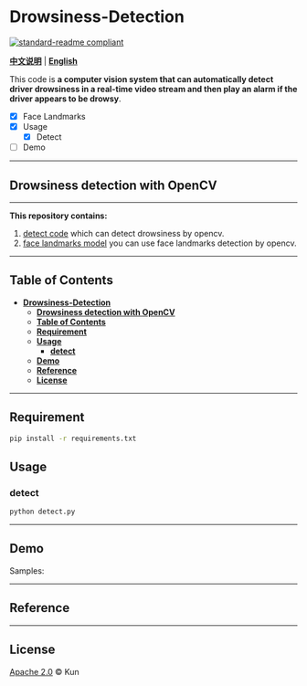 # **Drowsiness-Detection**

[![standard-readme compliant](https://img.shields.io/badge/readme%20style-standard-brightgreen.svg?style=flat-square)](https://github.com/jackaduma/CycleGAN-VC2)

[**中文说明**](./README.zh-CN.md) | [**English**](./README.md)


This code is **a computer vision system that can automatically detect driver drowsiness in a real-time video stream and then play an alarm if the driver appears to be drowsy**.

- [x] Face Landmarks
- [x] Usage
  - [x] Detect
- [ ] Demo

------

## **Drowsiness detection with OpenCV**


------

**This repository contains:** 

1. [detect code](detect.py) which can detect drowsiness by opencv.
2. [face landmarks model](model/shape_predictor_68_face_landmarks.dat) you can use face landmarks detection by opencv.

------

## **Table of Contents**

- [**Drowsiness-Detection**](#drowsiness-detection)
  - [**Drowsiness detection with OpenCV**](#drowsiness-detection-with-opencv)
  - [**Table of Contents**](#table-of-contents)
  - [**Requirement**](#requirement)
  - [**Usage**](#usage)
    - [**detect**](#detect)
  - [**Demo**](#demo)
  - [**Reference**](#reference)
  - [**License**](#license)
  
------



## **Requirement** 

```bash
pip install -r requirements.txt
```
## **Usage**

### **detect**

```python
python detect.py
```


------


## **Demo**

Samples:


------

## **Reference**

------

## **License**

[Apache 2.0](LICENSE) © Kun